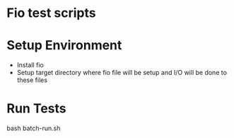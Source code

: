 # Fio test scripts

# Setup Environment
- Install fio
- Setup target directory where fio file will be setup and I/O will be done
  to these files

# Run Tests
bash batch-run.sh

